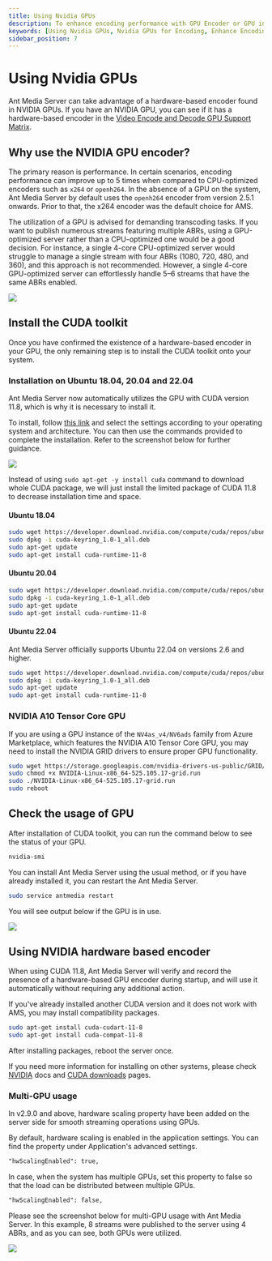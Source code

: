 ```yaml
---
title: Using Nvidia GPUs 
description: To enhance encoding performance with GPU Encoder or GPU intence encoding, you may leverage Nvidia Graphics Cards. It is also helpful with Video Encode and Decode GPU Support Matrix.
keywords: [Using Nvidia GPUs, Nvidia GPUs for Encoding, Enhance Encoding Performance with GPU Encoder, Ant Media Server Documentation, Ant Media Server Tutorials]
sidebar_position: 7
---
```


# Using Nvidia GPUs

Ant Media Server can take advantage of a hardware-based encoder found in NVIDIA GPUs. If you have an NVIDIA GPU, you can see if it has a hardware-based encoder in the [Video Encode and Decode GPU Support Matrix](https://developer.nvidia.com/video-encode-decode-gpu-support-matrix).

## Why use the NVIDIA GPU encoder?

The primary reason is performance. In certain scenarios, encoding performance can improve up to 5 times when compared to CPU-optimized encoders such as ```x264``` or ```openh264```. In the absence of a GPU on the system, Ant Media Server by default uses the ```openh264``` encoder from version 2.5.1 onwards. Prior to that, the x264 encoder was the default choice for AMS.

The utilization of a GPU is advised for demanding transcoding tasks. If you want to publish numerous streams featuring multiple ABRs, using a GPU-optimized server rather than a CPU-optimized one would be a good decision. For instance, a single 4-core CPU-optimized server would struggle to manage a single stream with four ABRs (1080, 720, 480, and 360), and this approach is not recommended. However, a single 4-core GPU-optimized server can effortlessly handle 5–6 streams that have the same ABRs enabled.

![](@site/static/img/gpu.png)

## Install the CUDA toolkit

Once you have confirmed the existence of a hardware-based encoder in your GPU, the only remaining step is to install the CUDA toolkit onto your system.

### Installation on Ubuntu 18.04, 20.04 and 22.04

Ant Media Server now automatically utilizes the GPU with CUDA version 11.8, which is why it is necessary to install it. 

To install, follow [this link](https://developer.nvidia.com/cuda-11-8-0-download-archive) and select the settings according to your operating system and architecture. You can then use the commands provided to complete the installation. Refer to the screenshot below for further guidance.

![](@site/static/img/adavanced-usage/using-nvidia-gpu/cuda-11.8.png)

Instead of using ```sudo apt-get -y install cuda``` command to download whole CUDA package, we will just install the limited package of CUDA 11.8 to decrease installation time and space. 

#### Ubuntu 18.04

```bash
sudo wget https://developer.download.nvidia.com/compute/cuda/repos/ubuntu1804/x86_64/cuda-keyring_1.0-1_all.deb
sudo dpkg -i cuda-keyring_1.0-1_all.deb
sudo apt-get update
sudo apt-get install cuda-runtime-11-8
```

#### Ubuntu 20.04

```bash
sudo wget https://developer.download.nvidia.com/compute/cuda/repos/ubuntu2004/x86_64/cuda-keyring_1.0-1_all.deb
sudo dpkg -i cuda-keyring_1.0-1_all.deb
sudo apt-get update
sudo apt-get install cuda-runtime-11-8
```

#### Ubuntu 22.04
Ant Media Server officially supports Ubuntu 22.04 on versions 2.6 and higher.

```bash
sudo wget https://developer.download.nvidia.com/compute/cuda/repos/ubuntu2204/x86_64/cuda-keyring_1.0-1_all.deb
sudo dpkg -i cuda-keyring_1.0-1_all.deb
sudo apt-get update
sudo apt-get install cuda-runtime-11-8
```

### NVIDIA A10 Tensor Core GPU

If you are using a GPU instance of the ```NV4as_v4/NV6ads``` family from Azure Marketplace, which features the NVIDIA A10 Tensor Core GPU, you may need to install the NVIDIA GRID drivers to ensure proper GPU functionality.

```bash
sudo wget https://storage.googleapis.com/nvidia-drivers-us-public/GRID/vGPU15.2/NVIDIA-Linux-x86_64-525.105.17-grid.run
sudo chmod +x NVIDIA-Linux-x86_64-525.105.17-grid.run
sudo ./NVIDIA-Linux-x86_64-525.105.17-grid.run
sudo reboot
```

## Check the usage of GPU

After installation of CUDA toolkit, you can run the command below to see the status of your GPU.

```bash
nvidia-smi
```

You can install Ant Media Server using the usual method, or if you have already installed it, you can restart the Ant Media Server.

```bash
sudo service antmedia restart
```
 
You will see output below if the GPU is in use.

![](@site/static/img/adavanced-usage/using-nvidia-gpu/gpu-use.png)


## Using NVIDIA hardware based encoder

When using CUDA 11.8, Ant Media Server will verify and record the presence of a hardware-based GPU encoder during startup, and will use it automatically without requiring any additional action.

If you've already installed another CUDA version and it does not work with AMS, you may install compatibility packages.

```bash
sudo apt-get install cuda-cudart-11-8
sudo apt-get install cuda-compat-11-8
```

After installing packages, reboot the server once.

If you need more information for installing on other systems, please check [NVIDIA](https://docs.nvidia.com/cuda/cuda-installation-guide-linux/index.html) docs and [CUDA downloads](https://developer.nvidia.com/cuda-downloads?target_os=Linux&target_arch=x86_64&target_distro=Ubuntu&target_version=1604&target_type=debnetwork) pages.

### Multi-GPU usage

In v2.9.0 and above, hardware scaling property have been added on the server side for smooth streaming operations using GPUs.

By default, hardware scaling is enabled in the application settings. You can find the property under Application's advanced settings.

```html
"hwScalingEnabled": true,
```

In case, when the system has multiple GPUs, set this property to false so that the load can be distributed between multiple GPUs.

```html
"hwScalingEnabled": false,
```

Please see the screenshot below for multi-GPU usage with Ant Media Server. In this example, 8 streams were published to the server using 4 ABRs, and as you can see, both GPUs were utilized.

![](@site/static/img/adavanced-usage/using-nvidia-gpu/ams-multi-gpu.png)
